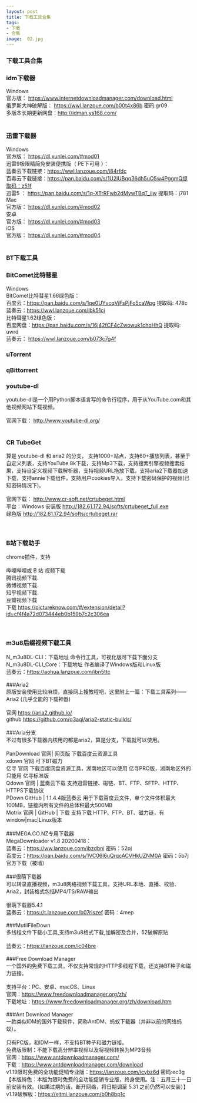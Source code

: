 ```yaml
---
layout: post
title: 下载工具合集
tags:
- 下载
- 合集
image:  02.jpg
---
```


### 下载工具合集

### idm下载器<br>
Windows<br>
官方版： https://www.internetdownloadmanager.com/download.html<br>
俄罗斯大神破解版： https://wwl.lanzoue.com/b00t4x86b    密码:gr09<br>
多版本长期更新网盘：http://idman.ys168.com/<br>
<br>
### 迅雷下载器<br>
Windows<br>
官方版： https://dl.xunlei.com/#mod01<br>
迅雷9极限精简免安装便携版（ PE下可用 ）：<br>
蓝奏云下载链接：https://wwl.lanzoue.com/i84rfdc<br>
百毒云下载链接：https://pan.baidu.com/s/1U2lUBqq36dh5uO5w4PggmQ提取码：z51f<br>
迅雷5 ： https://pan.baidu.com/s/1q-XTrRFwb2dMywTBqT_ijw 提取码：j781<br>
Mac<br>
官方版： https://dl.xunlei.com/#mod02<br>
安卓<br>
官方版： https://dl.xunlei.com/#mod03<br>
iOS<br>
官方版： https://dl.xunlei.com/#mod04<br>
<br>
### BT下载工具<br>
### BitComet比特彗星<br>
Windows<br>
BitComet比特彗星1.66绿色版：<br>
百度云：https://pan.baidu.com/s/1qe0UYvcqVjFsPjFo5caWpg 提取码: 478c<br>
蓝奏云：https://wwl.lanzoue.com/ibk51cj<br>
比特彗星1.62绿色版：<br>
百度网盘：https://pan.baidu.com/s/16j42fCF4cZwowuk1choHhQ 提取码: uwrd<br>
蓝奏云： https://wwl.lanzoue.com/b073c7g4f<br>
### uTorrent<br>
### qBittorrent<br>
### youtube-dl<br>
youtube-dl是一个用Python脚本语言写的命令行程序，用于从YouTube.com和其他视频网站下载视频。<br>
<br>
官网下载： http://www.youtube-dl.org/<br>
<br>
### CR TubeGet<br>
算是 youtube-dl 和 aria2 的分支， 支持1000+站点，支持60+播放列表，甚至于自定义列表，支持YouTube 8k下载，支持Mp3下载，支持搜索引擎视频搜索结果，支持自定义视频下载解析器，支持视频URL拖放下载，支持aria2下载器加速下载，支持annie下载组件，支持用户cookies导入，支持下载密码保护的视频(已知密码情况下)。<br>
<br>
官网下载： http://www.cr-soft.net/crtubeget.html<br>
平台：Windows 安装版 http://182.61.172.94/softs/crtubeget_full.exe<br>
绿色版 http://182.61.172.94/softs/crtubeget.rar<br>
<br>
<br>
### B站下载助手<br>
chrome插件，支持<br>
<br>
哔哩哔哩或 B 站 视频下载<br>
腾讯视频下载.<br>
微博视频下载.<br>
知乎视频下载.<br>
豆瓣视频下载<br>
下载 https://pictureknow.com/#/extension/detail?id=cf4f4a72d073444eb0b159b7c2c306ea<br>
<br>
<br>
### m3u8后缀视频下载工具<br>
N_m3u8DL-CLI：下载地址 命令行工具，可视化版可下载下面分支<br>
N_m3u8DL-CLI_Core：下载地址 作者编译了Windows版和Linux版<br>
蓝奏云：https://aohua.lanzoue.com/ibn5ttc<br>
<br>
###Aria2<br>
原版安装使用比较麻烦，直接网上搜教程吧，这里附上一篇：下载工具系列——Aria2 (几乎全能的下载神器)<br>
<br>
官网 https://aria2.github.io/<br>
github https://github.com/q3aql/aria2-static-builds/<br>
<br>
###Aria分支<br>
不过有很多下载器内核用的都是aria2，算是分支，下载就可以使用。<br>
<br>
PanDownload 官网| 网页版 下载百度云资源工具<br>
xdown 官网 可下BT磁力<br>
亿寻 官网 下载百度网盘资源工具，湖南地区可以使用 亿寻PRO版，湖南地区外的只能用 亿寻标准版<br>
Qdown 官网 | 蓝奏云下载 支持迅雷链接、磁链、BT、FTP、SFTP、HTTP、HTTPS下载协议<br>
PDown GitHub | 1.1.4.4版蓝奏云 用于下载百度云文件，单个文件体积最大100MB，链接内所有文件的总体积最大500MB<br>
Motrix 官网 | GitHub | 下载 支持下载 HTTP、FTP、BT、磁力链，有window|mac|Linux版本<br>
<br>
###MEGA.CO.NZ专用下载器<br>
MegaDownloader v1.8 20200418：<br>
蓝奏云：https://ww.lanzoue.com/ibzdbni 密码：52pj<br>
百度云：https://pan.baidu.com/s/1VC06l6uQrqcACVHkUZNM0A 密码：5b7j<br>
官方下载（被墙）<br>
<br>
###很萌下载器<br>
可以转录直播视频，m3u8网络视频下载工具，支持URL本地、直播、校验、Aria2，封装格式包括MP4/TS/RAW输出<br>
<br>
很萌下载器5.4.1<br>
蓝奏云：https://t.lanzoue.com/b07riszef 密码：4mep<br>
<br>
###MutilFileDown<br>
多线程文件下载小工具,支持m3u8格式下载,加解密及合并，52破解原贴<br>
<br>
蓝奏云：https://lanzoue.com/ic04bre<br>
<br>
###Free Download Manager<br>
一个国外的免费下载工具，不仅支持常规的HTTP多线程下载，还支持BT种子和磁力链接。<br>
<br>
支持平台：PC、安卓、macOS、Linux<br>
官网：https://www.freedownloadmanager.org/zh/<br>
下载地址：https://www.freedownloadmanager.org/zh/download.htm<br>
<br>
###Ant Download Manager<br>
一款类似IDM的国外下载软件，简称AntDM、蚂蚁下载器（并非以前的网络蚂蚁）。<br>
<br>
只有PC版，和IDM一样，不支持BT种子和磁力链接。<br>
免费版限制：不能下载高分辨率视频以及将视频转换为MP3音频<br>
官网：https://www.antdownloadmanager.com/<br>
下载：https://www.antdownloadmanager.com/download<br>
v1.19限时免费的全功能促销专业版：https://lanzoue.com/icybz6d 密码:ec3g【本版特色：本版为限时免费的全功能促销专业版，终身使用。注：五月三十一日前安装有效。（如果过期的话，断开网络，将日期调至 5.31 之前仍然可以安装）】<br>
v1.19破解版：https://xitmi.lanzoue.com/b0h8bp1c<br>